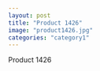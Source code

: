 ```yaml
---
layout: post
title: "Product 1426"
image: "product1426.jpg"
categories: "category1"
---
```

Product 1426
